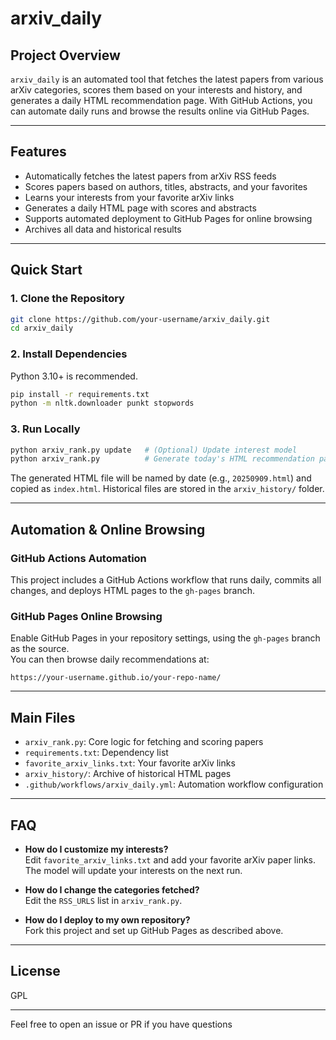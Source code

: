 # arxiv_daily

## Project Overview

`arxiv_daily` is an automated tool that fetches the latest papers from various arXiv categories, scores them based on your interests and history, and generates a daily HTML recommendation page. With GitHub Actions, you can automate daily runs and browse the results online via GitHub Pages.

---

## Features

- Automatically fetches the latest papers from arXiv RSS feeds
- Scores papers based on authors, titles, abstracts, and your favorites
- Learns your interests from your favorite arXiv links
- Generates a daily HTML page with scores and abstracts
- Supports automated deployment to GitHub Pages for online browsing
- Archives all data and historical results

---

## Quick Start

### 1. Clone the Repository

```bash
git clone https://github.com/your-username/arxiv_daily.git
cd arxiv_daily
```

### 2. Install Dependencies

Python 3.10+ is recommended.

```bash
pip install -r requirements.txt
python -m nltk.downloader punkt stopwords
```

### 3. Run Locally

```bash
python arxiv_rank.py update   # (Optional) Update interest model
python arxiv_rank.py          # Generate today's HTML recommendation page
```

The generated HTML file will be named by date (e.g., `20250909.html`) and copied as `index.html`. Historical files are stored in the `arxiv_history/` folder.

---

## Automation & Online Browsing

### GitHub Actions Automation

This project includes a GitHub Actions workflow that runs daily, commits all changes, and deploys HTML pages to the `gh-pages` branch.

### GitHub Pages Online Browsing

Enable GitHub Pages in your repository settings, using the `gh-pages` branch as the source.  
You can then browse daily recommendations at:

```
https://your-username.github.io/your-repo-name/
```

---

## Main Files

- `arxiv_rank.py`: Core logic for fetching and scoring papers
- `requirements.txt`: Dependency list
- `favorite_arxiv_links.txt`: Your favorite arXiv links
- `arxiv_history/`: Archive of historical HTML pages
- `.github/workflows/arxiv_daily.yml`: Automation workflow configuration

---

## FAQ

- **How do I customize my interests?**  
  Edit `favorite_arxiv_links.txt` and add your favorite arXiv paper links. The model will update your interests on the next run.

- **How do I change the categories fetched?**  
  Edit the `RSS_URLS` list in `arxiv_rank.py`.

- **How do I deploy to my own repository?**  
  Fork this project and set up GitHub Pages as described above.

---

## License

GPL

---

Feel free to open an issue or PR if you have questions